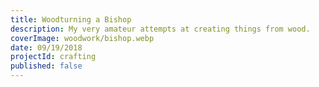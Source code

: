 ```yaml
---
title: Woodturning a Bishop
description: My very amateur attempts at creating things from wood.
coverImage: woodwork/bishop.webp
date: 09/19/2018
projectId: crafting
published: false
---
```


